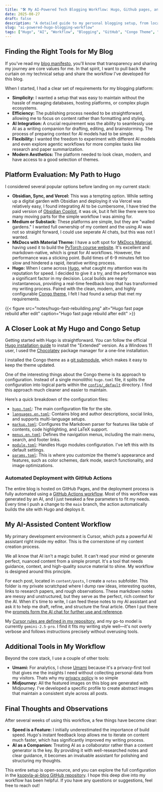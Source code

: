 ```yaml
---
title: "🛠️ My AI-Powered Tech Blogging Workflow: Hugo, Github pages, and Cursor.ai"
date: 2025-08-27
draft: false
description: "A detailed guide to my personal blogging setup, from local development with Hugo and the Congo theme to automated deployment with GitHub Actions and AI-assisted content creation with Cursor."
slug: "ai-powered-hugo-blogging-workflow"
tags: ["Hugo", "AI", "Workflow", "Blogging", "GitHub", "Congo Theme", "Cursor"]
---
```


## Finding the Right Tools for My Blog

If you've read my [blog manifesto](/posts/blog-manifesto/), you'll know that transparency and sharing my journey are core values for me. In that spirit, I want to pull back the curtain on my technical setup and share the workflow I've developed for this blog.

When I started, I had a clear set of requirements for my blogging platform:

*   **Simplicity:** I wanted a setup that was easy to maintain without the hassle of managing databases, hosting platforms, or complex plugin ecosystems.
*   **Efficiency:** The publishing process needed to be straightforward, allowing me to focus on content rather than formatting and styling.
*   **AI Integration:** A crucial requirement was the ability to seamlessly use AI as a writing companion for drafting, editing, and brainstorming. The process of preparing context for AI models had to be simple.
*   **Flexibility:** I wanted the freedom to experiment with different AI models and even explore agentic workflows for more complex tasks like research and paper summarization.
*   **Modern Aesthetics:** The platform needed to look clean, modern, and have access to a good selection of themes.

## Platform Evaluation: My Path to Hugo

I considered several popular options before landing on my current stack:

*   **Obsidian, Sync, and Vercel:** This was a tempting option. While setting up a digital garden with Obsidian and deploying it via Vercel was relatively easy, I found integrating AI to be cumbersome, I have tried the paid version of [Obsidian Copilot](https://www.obsidiancopilot.com/en), it was ok, but it felt like there were too many moving parts for the simple workflow I was aiming for.
*   **Medium or Substack:** These platforms are simple, but they are "walled gardens." I wanted full ownership of my content and the using AI was not so straight forward, I could use seperate AI chats, but this was not I wanted.
*   **MkDocs with Material Theme:** I have a soft spot for [MkDocs Material](https://squidfunk.github.io/mkdocs-material/), having used it to build the [PyTorch course website](https://pytorchcourse.com/). It's excellent and markdown-native, which is great for AI workflows. However, the performance was a sticking point. Build times of 6-9 minutes felt too slow and hindered a rapid, iterative writing process.
*   **Hugo:** When I came across [Hugo](https://gohugo.io/), what caught my attention was its reputation for speed. I decided to give it a try, and the performance was a significant factor in my decision. Local builds are nearly instantaneous, providing a real-time feedback loop that has transformed my writing process. Paired with the clean, modern, and highly configurable [Congo theme](https://jpanther.github.io/congo/docs/), I felt I had found a setup that met my requirements.
  

{{< figure src="notes/hugo-fast-rebuilding.png" alt="Hugo fast page rebuild after edit" caption="Hugo fast page rebuild after edit" >}}

## A Closer Look at My Hugo and Congo Setup

Getting started with Hugo is straightforward. You can follow the official [Hugo installation guide](https://gohugo.io/getting-started/installing/) to install the "Extended" version. As a Windows 11 user, I used the [Chocolatey](https://chocolatey.org/) package manager for a one-line installation.

I installed the Congo theme as a [git submodule](https://jpanther.github.io/congo/docs/installation/#install-using-git), which makes it easy to keep the theme updated.

One of the interesting things about the Congo theme is its approach to configuration. Instead of a single monolithic `hugo.toml` file, it splits the configuration into logical parts within the [`config/_default`](https://github.com/ksopyla/ksopyla-ai-blog/tree/main/config/_default) directory. I find this approach much cleaner and easier to maintain.

Here’s a quick breakdown of the configuration files:

*   [`hugo.toml`](https://github.com/ksopyla/ksopyla-ai-blog/blob/main/config/_default/hugo.toml): The main configuration file for the site.
*   [`languages.en.toml`](https://github.com/ksopyla/ksopyla-ai-blog/blob/main/config/_default/languages.en.toml): Contains blog and author descriptions, social links, and supports multi-language setups.
*   [`markup.toml`](https://github.com/ksopyla/ksopyla-ai-blog/blob/main/config/_default/markup.toml): Configures the Markdown parser for features like table of contents, code highlighting, and LaTeX support.
*   [`menus.en.toml`](https://github.com/ksopyla/ksopyla-ai-blog/blob/main/config/_default/menus.en.toml): Defines the navigation menus, including the main menu, search, and footer links.
*   [`module.toml`](https://github.com/ksopyla/ksopyla-ai-blog/blob/main/config/_default/module.toml): Handles Hugo modules configuration. I've left this with its default settings.
*   [`params.toml`](https://github.com/ksopyla/ksopyla-ai-blog/blob/main/config/_default/params.toml): This is where you customize the theme's appearance and features, such as color schemes, dark mode, search functionality, and image optimizations.

### Automated Deployment with GitHub Actions

The entire blog is hosted on GitHub Pages, and the deployment process is fully automated using a [GitHub Actions workflow](https://github.com/ksopyla/ksopyla-ai-blog/blob/main/.github/workflows/hugo-deployment.yml). Most of this workflow was generated by an AI, and I just tweaked a few parameters to fit my needs. Every time I push a change to the `main` branch, the action automatically builds the site with Hugo and deploys it.

## My AI-Assisted Content Workflow

My primary development environment is Cursor, which puts a powerful AI assistant right inside my editor. This is the cornerstone of my content creation process.

We all know that AI isn't a magic bullet. It can't read your mind or generate perfect, nuanced content from a simple prompt. It's a tool that needs guidance, context, and high-quality source material to shine. My workflow is designed around this principle.

For each post, located in `content/posts`, I create a `notes` subfolder. This folder is my private scratchpad where I dump raw ideas, interesting quotes, links to research papers, and rough observations. These markdown notes are messy and unstructured, but they serve as the perfect, rich context for the AI. When it's time to write, I can feed these notes to my AI assistant and ask it to help me draft, refine, and structure the final article. Often I put there the [prompts form the AI chat for further use and reference](https://github.com/ksopyla/ksopyla-ai-blog/tree/main/content/posts/hugo-blog-ai-workflow/notes).

My [Cursor rules are defined in my repository](https://github.com/ksopyla/ksopyla-ai-blog/tree/main/.cursor/rules), and my go-to model is currently `gemini-2.5-pro`. I find it fits my writing style well—it's not overly verbose and follows instructions precisely without overusing tools.

## Additional Tools in My Workflow

Beyond the core stack, I use a couple of other tools:

*   **Umami:** For analytics, I chose [Umami](https://umami.is/) because it's a privacy-first tool that gives me the insights I need without collecting personal data from my visitors. Thats why my [privacy policy](/privacy-policy/) is so simple
*   **Midjourney:** All the featured images on this blog are generated with Midjourney. I've developed a specific profile to create abstract images that maintain a consistent style across all posts.

## Final Thoughts and Observations

After several weeks of using this workflow, a few things have become clear:

*   **Speed is a Feature:** I initially underestimated the importance of build speed. Hugo's instant feedback loop allows me to iterate on content much faster, which has significantly improved my writing process.
*   **AI as a Companion:** Treating AI as a collaborator rather than a content generator is the key. By providing it with well-researched notes and clear guidance, it becomes an invaluable assistant for polishing and structuring my thoughts.

This entire setup is open-source, and you can explore the full configuration in the [ksopyla-ai-blog GitHub repository](https://github.com/ksopyla/ksopyla-ai-blog). I hope this deep dive into my workflow has been helpful. If you have any questions or suggestions, feel free to reach out!







